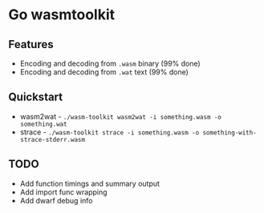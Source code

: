 # Go wasmtoolkit

## Features

* Encoding and decoding from `.wasm` binary (99% done)
* Encoding and decoding from `.wat` text (99% done)

## Quickstart

* wasm2wat - `./wasm-toolkit wasm2wat -i something.wasm -o something.wat`
* strace - `./wasm-toolkit strace -i something.wasm -o something-with-strace-stderr.wasm`

## TODO

* Add function timings and summary output
* Add import func wrapping
* Add dwarf debug info
